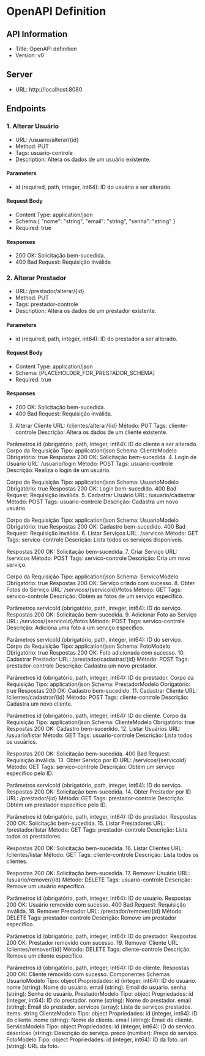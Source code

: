 # OpenAPI Definition

## API Information
- Title: OpenAPI definition
- Version: v0

## Server
- URL: http://localhost:8080

## Endpoints


### 1. Alterar Usuário
- URL: /usuario/alterar/{id}
- Method: PUT
- Tags: usuario-controle
- Description: Altera os dados de um usuário existente.

#### Parameters
- id (required, path, integer, int64): ID do usuário a ser alterado.

#### Request Body
- Content Type: application/json
- Schema:{
  "nome": "string",
  "email": "string",
  "senha": "string"
}
- Required: true

#### Responses
- 200 OK: Solicitação bem-sucedida.
- 400 Bad Request: Requisição inválida


### 2. Alterar Prestador
- URL: /prestador/alterar/{id}
- Method: PUT
- Tags: prestador-controle
- Description: Altera os dados de um prestador existente.

#### Parameters
- id (required, path, integer, int64): ID do prestador a ser alterado.

#### Request Body
- Content Type: application/json
- Schema: [PLACEHOLDER_FOR_PRESTADOR_SCHEMA]
- Required: true

#### Responses
- 200 OK: Solicitação bem-sucedida.
- 400 Bad Request: Requisição inválida.


3. Alterar Cliente
URL: /clientes/alterar/{id}
Método: PUT
Tags: cliente-controle
Descrição: Altera os dados de um cliente existente.

Parâmetros
id (obrigatório, path, integer, int64): ID do cliente a ser alterado.
Corpo da Requisição
Tipo: application/json
Schema: ClienteModelo
Obrigatório: true
Respostas
200 OK: Solicitação bem-sucedida.
4. Login de Usuário
URL: /usuario/login
Método: POST
Tags: usuario-controle
Descrição: Realiza o login de um usuário.

Corpo da Requisição
Tipo: application/json
Schema: UsuarioModelo
Obrigatório: true
Respostas
200 OK: Login bem-sucedido.
400 Bad Request: Requisição inválida.
5. Cadastrar Usuário
URL: /usuario/cadastrar
Método: POST
Tags: usuario-controle
Descrição: Cadastra um novo usuário.

Corpo da Requisição
Tipo: application/json
Schema: UsuarioModelo
Obrigatório: true
Respostas
200 OK: Cadastro bem-sucedido.
400 Bad Request: Requisição inválida.
6. Listar Serviços
URL: /servicos
Método: GET
Tags: servico-controle
Descrição: Lista todos os serviços disponíveis.

Respostas
200 OK: Solicitação bem-sucedida.
7. Criar Serviço
URL: /servicos
Método: POST
Tags: servico-controle
Descrição: Cria um novo serviço.

Corpo da Requisição
Tipo: application/json
Schema: ServicoModelo
Obrigatório: true
Respostas
200 OK: Serviço criado com sucesso.
8. Obter Fotos do Serviço
URL: /servicos/{servicoId}/fotos
Método: GET
Tags: servico-controle
Descrição: Obtém as fotos de um serviço específico.

Parâmetros
servicoId (obrigatório, path, integer, int64): ID do serviço.
Respostas
200 OK: Solicitação bem-sucedida.
9. Adicionar Foto ao Serviço
URL: /servicos/{servicoId}/fotos
Método: POST
Tags: servico-controle
Descrição: Adiciona uma foto a um serviço específico.

Parâmetros
servicoId (obrigatório, path, integer, int64): ID do serviço.
Corpo da Requisição
Tipo: application/json
Schema: FotoModelo
Obrigatório: true
Respostas
200 OK: Foto adicionada com sucesso.
10. Cadastrar Prestador
URL: /prestador/cadastrar/{id}
Método: POST
Tags: prestador-controle
Descrição: Cadastra um novo prestador.

Parâmetros
id (obrigatório, path, integer, int64): ID do prestador.
Corpo da Requisição
Tipo: application/json
Schema: PrestadorModelo
Obrigatório: true
Respostas
200 OK: Cadastro bem-sucedido.
11. Cadastrar Cliente
URL: /clientes/cadastrar/{id}
Método: POST
Tags: cliente-controle
Descrição: Cadastra um novo cliente.

Parâmetros
id (obrigatório, path, integer, int64): ID do cliente.
Corpo da Requisição
Tipo: application/json
Schema: ClienteModelo
Obrigatório: true
Respostas
200 OK: Cadastro bem-sucedido.
12. Listar Usuários
URL: /usuario/listar
Método: GET
Tags: usuario-controle
Descrição: Lista todos os usuários.

Respostas
200 OK: Solicitação bem-sucedida.
400 Bad Request: Requisição inválida.
13. Obter Serviço por ID
URL: /servicos/{servicoId}
Método: GET
Tags: servico-controle
Descrição: Obtém um serviço específico pelo ID.

Parâmetros
servicoId (obrigatório, path, integer, int64): ID do serviço.
Respostas
200 OK: Solicitação bem-sucedida.
14. Obter Prestador por ID
URL: /prestador/{id}
Método: GET
Tags: prestador-controle
Descrição: Obtém um prestador específico pelo ID.

Parâmetros
id (obrigatório, path, integer, int64): ID do prestador.
Respostas
200 OK: Solicitação bem-sucedida.
15. Listar Prestadores
URL: /prestador/listar
Método: GET
Tags: prestador-controle
Descrição: Lista todos os prestadores.

Respostas
200 OK: Solicitação bem-sucedida.
16. Listar Clientes
URL: /clientes/listar
Método: GET
Tags: cliente-controle
Descrição: Lista todos os clientes.

Respostas
200 OK: Solicitação bem-sucedida.
17. Remover Usuário
URL: /usuario/remover/{id}
Método: DELETE
Tags: usuario-controle
Descrição: Remove um usuário específico.

Parâmetros
id (obrigatório, path, integer, int64): ID do usuário.
Respostas
200 OK: Usuário removido com sucesso.
400 Bad Request: Requisição inválida.
18. Remover Prestador
URL: /prestador/remover/{id}
Método: DELETE
Tags: prestador-controle
Descrição: Remove um prestador específico.

Parâmetros
id (obrigatório, path, integer, int64): ID do prestador.
Respostas
200 OK: Prestador removido com sucesso.
19. Remover Cliente
URL: /clientes/remover/{id}
Método: DELETE
Tags: cliente-controle
Descrição: Remove um cliente específico.

Parâmetros
id (obrigatório, path, integer, int64): ID do cliente.
Respostas
200 OK: Cliente removido com sucesso.
Componentes
Schemas
UsuarioModelo
Tipo: object
Propriedades:
id (integer, int64): ID do usuário.
nome (string): Nome do usuário.
email (string): Email do usuário.
senha (string): Senha do usuário.
PrestadorModelo
Tipo: object
Propriedades:
id (integer, int64): ID do prestador.
nome (string): Nome do prestador.
email (string): Email do prestador.
servicos (array): Lista de serviços prestados.
Items: string
ClienteModelo
Tipo: object
Propriedades:
id (integer, int64): ID do cliente.
nome (string): Nome do cliente.
email (string): Email do cliente.
ServicoModelo
Tipo: object
Propriedades:
id (integer, int64): ID do serviço.
descricao (string): Descrição do serviço.
preco (number): Preço do serviço.
FotoModelo
Tipo: object
Propriedades:
id (integer, int64): ID da foto.
url (string): URL da foto.
